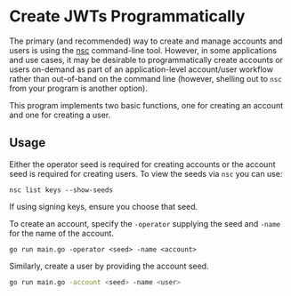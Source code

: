 # Create JWTs Programmatically

The primary (and recommended) way to create and manage accounts and users is using the [nsc](https://nats-io.github.io/nsc/) command-line tool. However, in some applications and use cases, it may be desirable to programmatically create accounts or users on-demand as part of an application-level account/user workflow rather than out-of-band on the command line (however, shelling out to `nsc` from your program is another option).

This program implements two basic functions, one for creating an account and one for creating a user.

## Usage

Either the operator seed is required for creating accounts or the account seed is required for creating users. To view the seeds via `nsc` you can use:

```
nsc list keys --show-seeds
```

If using signing keys, ensure you choose that seed.

To create an account, specify the `-operator` supplying the seed and `-name` for the name of the account.

```
go run main.go -operator <seed> -name <account>
```

Similarly, create a user by providing the account seed.

```sh
go run main.go -account <seed> -name <user>
```

